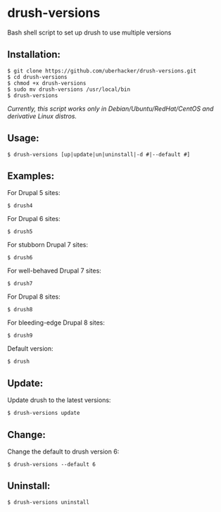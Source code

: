 # drush-versions
Bash shell script to set up drush to use multiple versions

## Installation:
```
$ git clone https://github.com/uberhacker/drush-versions.git
$ cd drush-versions
$ chmod +x drush-versions
$ sudo mv drush-versions /usr/local/bin
$ drush-versions
```
*Currently, this script works only in Debian/Ubuntu/RedHat/CentOS and derivative Linux distros.*

## Usage:
```
$ drush-versions [up|update|un|uninstall|-d #|--default #]
```

## Examples:

For Drupal 5 sites:
```
$ drush4
```

For Drupal 6 sites:
```
$ drush5
```

For stubborn Drupal 7 sites:
```
$ drush6
```

For well-behaved Drupal 7 sites:
```
$ drush7
```

For Drupal 8 sites:
```
$ drush8
```

For bleeding-edge Drupal 8 sites:
```
$ drush9
```

Default version:
```
$ drush
```

## Update:

Update drush to the latest versions:
```
$ drush-versions update
```

## Change:

Change the default to drush version 6:
```
$ drush-versions --default 6
```

## Uninstall:

```
$ drush-versions uninstall
```
